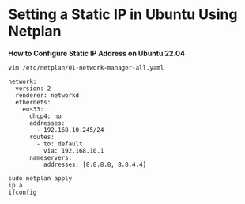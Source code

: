 # Setting a Static IP in Ubuntu Using Netplan

**How to Configure Static IP Address on Ubuntu 22.04**

`vim /etc/netplan/01-network-manager-all.yaml`
```shell
network:
  version: 2
  renderer: networkd
  ethernets:
    ens33:
      dhcp4: no
      addresses:
        - 192.168.10.245/24
      routes:
        - to: default
          via: 192.168.10.1
      nameservers:
          addresses: [8.8.8.8, 8.8.4.4]
```

```
sudo netplan apply
ip a
ifconfig
```